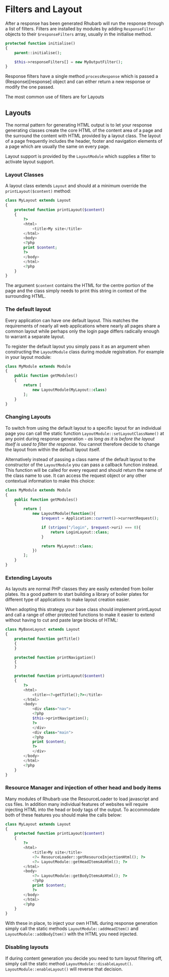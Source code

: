 Filters and Layout
==================

After a response has been generated Rhubarb will run the response through a list of filters. Filters are
installed by modules by adding `ResponseFilter` objects to their `$responseFilters` array, usually in the
initialise method.

``` php
protected function initialise()
{
    parent::initialise();

    $this->responseFilters[] = new MyOutputFilter();
}
```

Response filters have a single method `processResponse` which is passed a (Response)[response] object and
can either return a new response or modify the one passed.

The most common use of filters are for Layouts

## Layouts

The normal pattern for generating HTML output is to let your response generating classes create the core
HTML of the content area of a page and the surround the content with HTML provided by a layout class. The layout
of a page frequently includes the header, footer and navigation elements of a page which are usually the same
on every page.

Layout support is provided by the `LayoutModule` which supplies a filter to activate layout support.

### Layout Classes

A layout class extends `Layout` and should at a minimum override the `printLayout($content)` method:

``` php
class MyLayout extends Layout
{
    protected function printLayout($content)
    {
        ?>
        <html>
            <title>My site</title>
        </html>
        <body>
        <?php
        print $content;
        ?>
        </body>
        </html>
        <?php
    }
}
```

The argument `$content` contains the HTML for the centre portion of the page and the class simply needs
to print this string in context of the surrounding HTML.

### The default layout

Every application can have one default layout. This matches the requirements of nearly all web applications where
nearly all pages share a common layout while perhaps only the login page differs radically enough to warrant a
separate layout.

To register the default layout you simply pass it as an argument when constructing the `LayoutModule` class during
module registration. For example in your layout module:

``` php
class MyModule extends Module
{
    public function getModules()
    {
        return [
            new LayoutModule(MyLayout::class)
        ];
    }
}
```

### Changing Layouts

To switch from using the default layout to a specific layout for an individual page you can call the static
function `LayoutModule::setLayoutClassName()` at any point during response generation - *as long as it is
before the layout itself is used to filter the response*. You cannot therefore decide to change the layout from
within the default layout itself.

Alternatively instead of passing a class name of the default layout to the constructor of the `LayoutModule` you
can pass a callback function instead. This function will be called for every request and should return the name
of the class name to use. It can access the request object or any other contextual information to make this
choice:

``` php
class MyModule extends Module
{
    public function getModules()
    {
        return [
            new LayoutModule(function(){
                $request = Application::current()->currentRequest();

                if (stripos("/login", $request->uri) === 0){
                    return LoginLayout::class;
                }

                return MyLayout::class;
            })
        ];
    }
}
```

### Extending Layouts

As layouts are normal PHP classes they are easily extended from boiler plates. Its a good pattern to start
building a library of boiler plates for different type of applications to make layout creation easier.

When adopting this strategy your base class should implement printLayout and call a range of other
protected functions to make it easier to extend without having to cut and paste large blocks of HTML:

``` php
class MyBaseLayout extends Layout
{
    protected function getTitle()
    {
    }

    protected function printNavigation()
    {
    }

    protected function printLayout($content)
    {
        ?>
        <html>
            <title><?=getTitle();?></title>
        </html>
        <body>
            <div class="nav">
            <?php
            $this->printNavigation();
            ?>
            </div>
            <div class="main">
            <?php
            print $content;
            ?>
            </div>
        </body>
        </html>
        <?php
    }
}
```

### Resource Manager and injection of other head and body items

Many modules of Rhubarb use the ResourceLoader to load javascript and css files. In addition many individual
features of websites will require injecting HTML into the head or body tags of the output. To accommodate both
of these features you should make the calls below:


``` php
class MyLayout extends Layout
{
    protected function printLayout($content)
    {
        ?>
        <html>
            <title>My site</title>
            <?= ResourceLoader::getResourceInjectionHtml(); ?>
            <?= LayoutModule::getHeadItemsAsHtml(); ?>
        </html>
        <body>
            <?= LayoutModule::getBodyItemsAsHtml(); ?>
            <?php
            print $content;
            ?>
        </body>
        </html>
        <?php
    }
}
```

With these in place, to inject your own HTML during response generation simply call the static methods
`LayoutModule::addHeadItem()` and `LayoutModule::addBodyItem()` with the HTML you need injected.

### Disabling layouts

If during content generation you decide you need to turn layout filtering off, simply call the static method
`LayoutModule::disableLayout()`. `LayoutModule::enableLayout()` will reverse that decision.